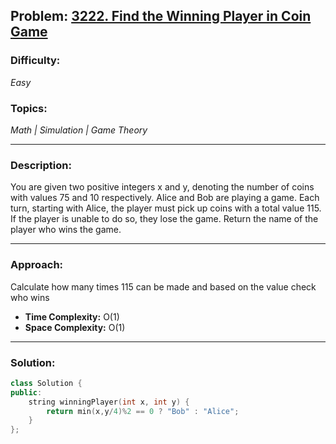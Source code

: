 ## Problem: [3222. Find the Winning Player in Coin Game](https://leetcode.com/problems/find-the-winning-player-in-coin-game/)

### Difficulty:
*Easy*

### Topics:
*Math | Simulation | Game Theory*

---

### Description:
You are given two positive integers x and y, denoting the number of coins with values 75 and 10 respectively. Alice and Bob are playing a game. Each turn, starting with Alice, the player must pick up coins with a total value 115. If the player is unable to do so, they lose the game. Return the name of the player who wins the game.

---

### Approach:
Calculate how many times 115 can be made and based on the value check who wins
- **Time Complexity:** O(1)
- **Space Complexity:** O(1)

---

### Solution:
```cpp
class Solution {
public:
    string winningPlayer(int x, int y) {
        return min(x,y/4)%2 == 0 ? "Bob" : "Alice";
    }
};
```
